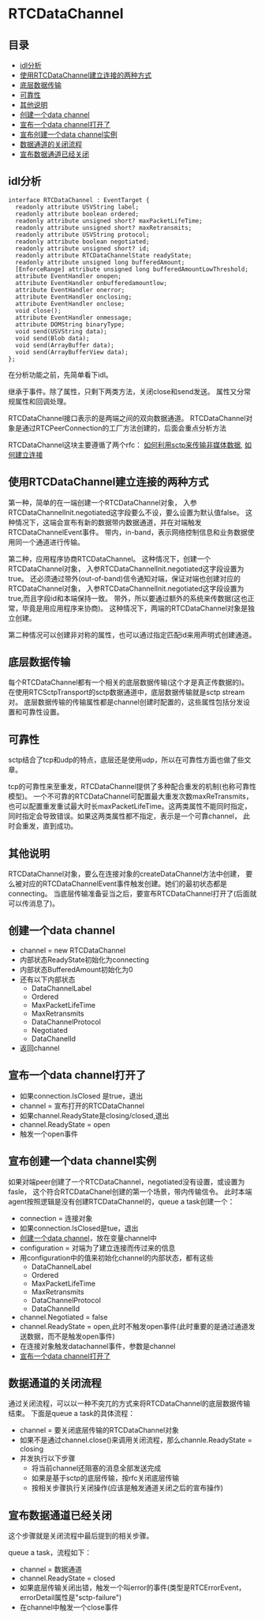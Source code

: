 # RTCDataChannel

## 目录

<!-- vim-markdown-toc GFM -->

- [idl分析](#idl分析)
- [使用RTCDataChannel建立连接的两种方式](#使用rtcdatachannel建立连接的两种方式)
- [底层数据传输](#底层数据传输)
- [可靠性](#可靠性)
- [其他说明](#其他说明)
- [创建一个data channel](#创建一个data-channel)
- [宣布一个data channel打开了](#宣布一个data-channel打开了)
- [宣布创建一个data channel实例](#宣布创建一个data-channel实例)
- [数据通道的关闭流程](#数据通道的关闭流程)
- [宣布数据通道已经关闭](#宣布数据通道已经关闭)

<!-- vim-markdown-toc -->

## idl分析

    interface RTCDataChannel : EventTarget {
      readonly attribute USVString label;
      readonly attribute boolean ordered;
      readonly attribute unsigned short? maxPacketLifeTime;
      readonly attribute unsigned short? maxRetransmits;
      readonly attribute USVString protocol;
      readonly attribute boolean negotiated;
      readonly attribute unsigned short? id;
      readonly attribute RTCDataChannelState readyState;
      readonly attribute unsigned long bufferedAmount;
      [EnforceRange] attribute unsigned long bufferedAmountLowThreshold;
      attribute EventHandler onopen;
      attribute EventHandler onbufferedamountlow;
      attribute EventHandler onerror;
      attribute EventHandler onclosing;
      attribute EventHandler onclose;
      void close();
      attribute EventHandler onmessage;
      attribute DOMString binaryType;
      void send(USVString data);
      void send(Blob data);
      void send(ArrayBuffer data);
      void send(ArrayBufferView data);
    };

在分析功能之前，先简单看下idl。

继承于事件。除了属性，只剩下两类方法，关闭close和send发送。
属性又分常规属性和回调处理。

RTCDataChannel接口表示的是两端之间的双向数据通道。
RTCDataChannel对象是通过RTCPeerConnection的工厂方法创建的，后面会重点分析方法

RTCDataChannel这块主要遵循了两个rfc：
[如何利用sctp来传输非媒体数据](https://tools.ietf.org/html/draft-ietf-rtcweb-data-channel-13),
[如何建立连接](https://tools.ietf.org/html/draft-ietf-rtcweb-data-protocol-09)

## 使用RTCDataChannel建立连接的两种方式

第一种，简单的在一端创建一个RTCDataChannel对象，
入参RTCDataChannelInit.negotiated这字段要么不设，要么设置为默认值false。
这种情况下，这端会宣布有新的数据带内数据通道，并在对端触发RTCDataChannelEvent事件。
带内，in-band，表示网络控制信息和业务数据使用同一个通道进行传输。

第二种，应用程序协商RTCDataChannel。
这种情况下，创建一个RTCDataChannel对象，
入参RTCDataChannelInit.negotiated这字段设置为true。
还必须通过带外(out-of-band)信令通知对端，保证对端也创建对应的RTCDataChannel对象，
入参RTCDataChannelInit.negotiated这字段设置为true,而且字段id和本端保持一致。
带外，所以要通过额外的系统来传数据(这也正常，毕竟是用应用程序来协商)。
这种情况下，两端的RTCDataChannel对象是独立创建。

第二种情况可以创建非对称的属性，也可以通过指定匹配id来用声明式创建通道。

## 底层数据传输

每个RTCDataChannel都有一个相关的底层数据传输(这个才是真正传数据的)。
在使用RTCSctpTransport的sctp数据通道中，底层数据传输就是sctp stream对。
底层数据传输的传输属性都是channel创建时配置的，这些属性包括分发设置和可靠性设置。

## 可靠性

sctp结合了tcp和udp的特点，底层还是使用udp，所以在可靠性方面也做了些文章。

tcp的可靠性来至重发，RTCDataChannel提供了多种配合重发的机制(也称可靠性模型)。
一个不可靠的RTCDataChannel可配置最大重发次数maxReTransmits，
也可以配置重发重试最大时长maxPacketLifeTime。这两类属性不能同时指定，
同时指定会导致错误。如果这两类属性都不指定，表示是一个可靠channel，
此时会重发，直到成功。

## 其他说明

RTCDataChannel对象，要么在连接对象的createDataChannel方法中创建，
要么被对应的RTCDataChannelEvent事件触发创建。她们的最初状态都是connecting。
当底层传输准备妥当之后，要宣布RTCDataChannel打开了(后面就可以传消息了)。

## 创建一个data channel

- channel = new RTCDataChannel
- 内部状态ReadyState初始化为connecting
- 内部状态BufferedAmount初始化为0
- 还有以下内部状态
  - DataChannelLabel
  - Ordered
  - MaxPacketLifeTime
  - MaxRetransmits
  - DataChannelProtocol
  - Negotiated
  - DataChanelId
- 返回channel

## 宣布一个data channel打开了

- 如果connection.IsClosed 是true，退出
- channel = 宣布打开的RTCDataChannel
- 如果channel.ReadyState是closing/closed,退出
- channel.ReadyState = open
- 触发一个open事件

## 宣布创建一个data channel实例

如果对端peer创建了一个RTCDataChannel，negotiated没有设置，或设置为fasle，
这个符合RTCDataChanel创建的第一个场景，带内传输信令。
此时本端agent按照逻辑是没有创建RTCDataChannel的，queue a task创建一个：

- connection = 连接对象
- 如果connection.IsClosed是tue，退出
- [创建一个data channel](#创建一个data-channel)，放在变量channel中
- configuration = 对端为了建立连接而传过来的信息
- 用configuration中的值来初始化channel的内部状态，都有这些
  - DataChannelLabel
  - Ordered
  - MaxPacketLifeTime
  - MaxRetransmits
  - DataChannelProtocol
  - DataChannelId
- channel.Negotiated = false
- channel.ReadyState = open,此时不触发open事件(此时重要的是通过通道发送数据，而不是触发open事件)
- 在连接对象触发datachannel事件，参数是channel
- [宣布一个data channel打开了](#宣布一个data-channel打开了)

## 数据通道的关闭流程

通过关闭流程，可以以一种不突兀的方式来将RTCDataChannel的底层数据传输结束。
下面是queue a task的具体流程：

- channel = 要关闭底层传输的RTCDataChannel对象
- 如果不是通过channel.close()来调用关闭流程，那么channle.ReadyState = closing
- 并发执行以下步骤
  - 将当前channel还阻塞的消息全部发送完成
  - 如果是基于sctp的底层传输，按rfc关闭底层传输
  - 按相关步骤执行关闭操作(应该是触发通道关闭之后的宣布操作)

## 宣布数据通道已经关闭

这个步骤就是关闭流程中最后提到的相关步骤。

queue a task，流程如下：

- channel = 数据通道
- channel.ReadyState = closed
- 如果底层传输关闭出错，触发一个叫error的事件(类型是RTCErrorEvent，errorDetail属性是"sctp-failure")
- 在channel中触发一个close事件
